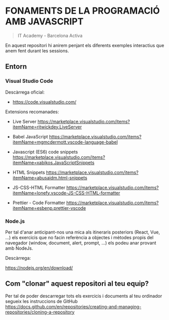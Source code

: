 # FONAMENTS DE LA PROGRAMACIÓ AMB JAVASCRIPT

> IT Academy - Barcelona Activa

En aquest repositori hi anirem penjant els diferents exemples interactius que anem fent durant les sessions.

## Entorn

### Visual Studio Code

Descàrrega oficial:

- https://code.visualstudio.com/

Extensions recomanades:

- Live Server https://marketplace.visualstudio.com/items?itemName=ritwickdey.LiveServer

- Babel JavaScript https://marketplace.visualstudio.com/items?itemName=mgmcdermott.vscode-language-babel

- Javascript (ES6) code snippets https://marketplace.visualstudio.com/items?itemName=xabikos.JavaScriptSnippets

- HTML Snippets https://marketplace.visualstudio.com/items?itemName=abusaidm.html-snippets

- JS-CSS-HTML Formatter https://marketplace.visualstudio.com/items?itemName=lonefy.vscode-JS-CSS-HTML-formatter

- Prettier - Code Formatter https://marketplace.visualstudio.com/items?itemName=esbenp.prettier-vscode

### Node.js

Per tal d'anar anticipant-nos una mica als itineraris posteriors (React, Vue, ...) els exercicis que no facin referència a objectes i mètodes propis del navegador (window, document, alert, prompt, ...) els podeu anar provant amb NodeJs.

Descàrrega:

https://nodejs.org/en/download/

## Com "clonar" aquest repositori al teu equip?

Per tal de poder descarregar tots els exercicis i documents al teu ordinador segueix les instruccions de GitHub https://docs.github.com/en/repositories/creating-and-managing-repositories/cloning-a-repository
